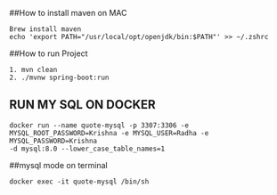 ##How to install maven on MAC
```
Brew install maven
echo 'export PATH="/usr/local/opt/openjdk/bin:$PATH"' >> ~/.zshrc

```
##How to run Project
```
1. mvn clean
2. ./mvnw spring-boot:run
```

## RUN MY SQL ON DOCKER
```
docker run --name quote-mysql -p 3307:3306 -e 
MYSQL_ROOT_PASSWORD=Krishna -e MYSQL_USER=Radha -e MYSQL_PASSWORD=Krishna 
-d mysql:8.0 --lower_case_table_names=1
```
##mysql mode on terminal
```
docker exec -it quote-mysql /bin/sh
```




